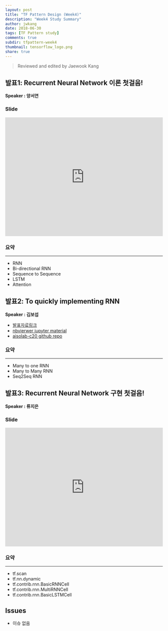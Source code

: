 ```yaml
---
layout: post
title: "TF Pattern Design (Week4)"
description: "Week4 Study Summary"
author: jwkang
date: 2018-06-30
tags: [TF Pattern study]
comments: true
subdir: tfpattern-week4
thumbnail: tensorflow_logo.png
share: true
---
```


> Reviewed and edited by Jaewook Kang


## 발표1: Recurrent Neural Network 이론 첫걸음!

**Speaker : 양서연**

### Slide

<style>
.responsive-wrap iframe{ max-width: 100%;}
</style>
<div class="responsive-wrap">
<!-- this is the embed code provided by Google -->
<iframe src="https://docs.google.com/presentation/d/e/2PACX-1vTlHpaHyVWuglvdwrxSEqNm8luAem6LEl6SliY2ZcE7dV_XZeRAk1vtP913ogWqAhNvnV-sWC6uB2Te/embed?start=false&loop=false&delayms=3000" frameborder="0" width="720" height="380" allowfullscreen="true" mozallowfullscreen="true" webkitallowfullscreen="true"></iframe>
</div>


### 요약
---------------------------------------
- RNN
- Bi-directional RNN
- Sequence to Sequence
- LSTM
- Attention



## 발표2: To quickly implementing RNN

**Speaker : 김보섭**
- [발표자료링크](https://drive.google.com/drive/folders/1ZDMJwMRID6KqEFzTPcALC1W0y0wfg-B1)
- [nbvierwer jupyter material](https://nbviewer.jupyter.org/github/aisolab/CS20/blob/master/Lec11_Recurrent%20Neural%20Networks/To%20quickly%20implementing%20RNN.ipynb)
- [aisolab-c20 github repo](https://github.com/aisolab/CS20)

### 요약
---------------------------------------
- Many to one RNN
- Many to Many RNN
- Seq2Seq RNN




## 발표3: Recurrent Neural Network 구현 첫걸음!

**Speaker : 류지은**

### Slide

<style>
.responsive-wrap iframe{ max-width: 100%;}
</style>
<div class="responsive-wrap">
<!-- this is the embed code provided by Google -->
<iframe src="https://docs.google.com/presentation/d/e/2PACX-1vS6iUPjZoze-pfS6oU7581bBF4QqNtdrElhfPiNfp0PL74wCfF2QuSjEqhXtN3Y4-rrj1yRESHpq07b/embed?start=false&loop=false&delayms=3000" frameborder="0" width="720" height="380" allowfullscreen="true" mozallowfullscreen="true" webkitallowfullscreen="true"></iframe>
</div>

### 요약
---------------------------------------
- tf.scan
- tf.nn.dynamic
- tf.contrib.rnn.BasicRNNCell
- tf.contrib.rnn.MultiRNNCell
- tf.contrib.rnn.BasicLSTMCell



## Issues
- 이슈 없음